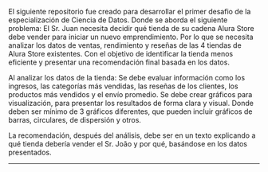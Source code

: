 El siguiente repositorio fue creado para desarrollar el primer desafio de la especialización de Ciencia de Datos.
Donde se aborda el siguiente problema:
El Sr. Juan necesita decidir qué tienda de su cadena Alura Store debe vender para iniciar un nuevo emprendimiento. 
Por lo que se necesita analizar los datos de ventas, rendimiento y reseñas de las 4 tiendas de Alura Store existentes. 
Con el objetivo de identificar la tienda menos eficiente y presentar una recomendación final basada en los datos.

Al analizar los datos de la tienda:
Se debe evaluar información como los ingresos, las categorías más vendidas, las reseñas de los clientes, los productos más vendidos y el envío promedio.
Se debe crear gráficos para visualización, para presentar los resultados de forma clara y visual. Donde deben ser mínimo de 3 gráficos diferentes, que pueden incluir gráficos de barras, circulares,
de dispersión y otros.

La recomendación, después del análisis, debe ser en un texto explicando a qué tienda debería vender el Sr. João y por qué, basándose en los datos presentados.

-----------------------------------------------------------------

